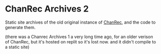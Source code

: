 # ChanRec Archives 2

Static site archives of the old original instance of [ChanRec](https://github.com/CST1229/ChanRec), and the code to generate them.

(there was a Chanrec Archives 1 a very long time ago, for an older verison of ChanRec, but it's hosted on replit so it's lost now. and it didn't compile to a static site)